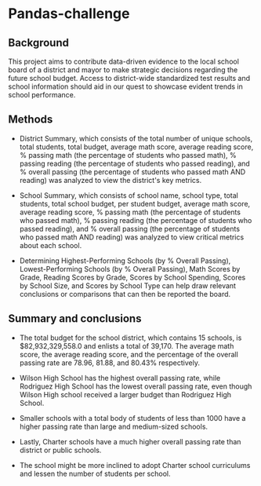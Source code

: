 # Pandas-challenge

## Background

This project aims to contribute data-driven evidence to the local school board of a district and mayor to make strategic decisions regarding the future school budget. Access to district-wide standardized test results and school information should aid in our quest to showcase evident trends in school performance. 

## Methods

* District Summary, which consists of the total number of unique schools, total students, total budget, average math score, average reading score, % passing math (the percentage of students who passed math), % passing reading (the percentage of students who passed reading), and % overall passing (the percentage of students who passed math AND reading) was analyzed to view the district's key metrics. 

* School Summary, which consists of school name, school type, total students, total school budget, per student budget, average math score, average reading score, % passing math (the percentage of students who passed math), % passing reading (the percentage of students who passed reading), and % overall passing (the percentage of students who passed math AND reading) was analyzed to view critical metrics about each school. 

* Determining Highest-Performing Schools (by % Overall Passing), Lowest-Performing Schools (by % Overall Passing), Math Scores by Grade, Reading Scores by Grade, Scores by School Spending, Scores by School Size, and Scores by School Type can help draw relevant conclusions or comparisons that can then be reported the board. 

## Summary and conclusions 

- The total budget for the school district, which contains 15 schools, is $82,932,329,558.0 and enlists a total of 39,170. The average math score, the average reading score, and the percentage of the overall passing rate are 78.96, 81.88, and 80.43% respectively. 

- Wilson High School has the highest overall passing rate, while Rodriguez High School has the lowest overall passing rate, even though Wilson High school received a larger budget than Rodriguez High School. 

- Smaller schools with a total body of students of less than 1000 have a higher passing rate than large and medium-sized schools. 

- Lastly, Charter schools have a much higher overall passing rate than district or public schools. 

- The school might be more inclined to adopt Charter school curriculums and lessen the number of students per school. 

